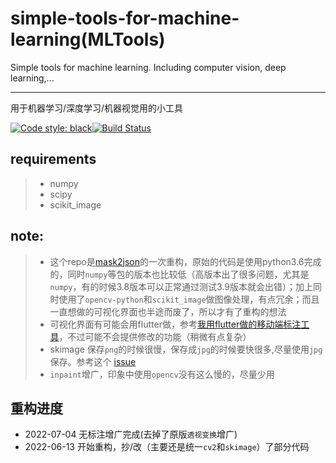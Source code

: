 # simple-tools-for-machine-learning(MLTools)
Simple tools for machine learning. Including computer vision, deep learning,...

------

用于机器学习/深度学习/机器视觉用的小工具

[![Code style: black](https://img.shields.io/badge/code%20style-black-000000.svg)](https://github.com/psf/black)[![Build Status](https://app.travis-ci.com/guchengxi1994/simple-tools-for-machine-learning.svg?branch=dev)](https://app.travis-ci.com/guchengxi1994/simple-tools-for-machine-learning)

## requirements
> * numpy
> * scipy
> * scikit_image

## note:
> * 这个repo是[mask2json](https://github.com/guchengxi1994/mask2json)的一次重构，原始的代码是使用python3.6完成的，同时`numpy`等包的版本也比较低（高版本出了很多问题，尤其是`numpy`，有的时候3.8版本可以正常通过测试3.9版本就会出错）；加上同时使用了`opencv-python`和`scikit_image`做图像处理，有点冗余；而且一直想做的可视化界面也半途而废了，所以才有了重构的想法
> * 可视化界面有可能会用flutter做，参考[我用flutter做的移动端标注工具](https://github.com/AI-change-the-world/ai-apps)，不过可能不会提供修改的功能（稍微有点复杂）
> * skimage 保存`png`的时候很慢，保存成`jpg`的时候要快很多,尽量使用`jpg`保存。参考这个 [issue](https://github.com/scikit-image/scikit-image/issues/3419)
> * `inpaint`增广，印象中使用`opencv`没有这么慢的，尽量少用

## 重构进度
* 2022-07-04 无标注增广完成(去掉了原版`透视变换`增广)
* 2022-06-13 开始重构，抄/改（主要还是统一`cv2`和`skimage`）了部分代码
